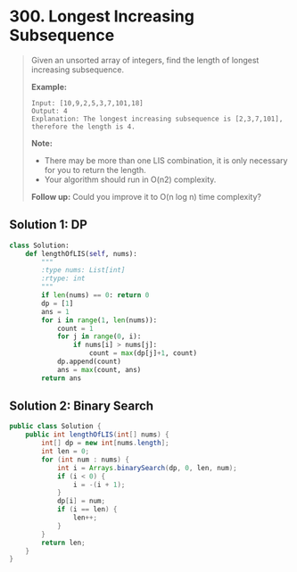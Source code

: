 # 300. Longest Increasing Subsequence

> Given an unsorted array of integers, find the length of longest increasing subsequence.
>
> **Example:**
>
> ```text
> Input: [10,9,2,5,3,7,101,18]
> Output: 4 
> Explanation: The longest increasing subsequence is [2,3,7,101], therefore the length is 4. 
> ```
>
> **Note:**
>
> * There may be more than one LIS combination, it is only necessary for you to return the length.
> * Your algorithm should run in O\(n2\) complexity.
>
> **Follow up:** Could you improve it to O\(n log n\) time complexity?

## Solution 1: DP

```python
class Solution:
    def lengthOfLIS(self, nums):
        """
        :type nums: List[int]
        :rtype: int
        """
        if len(nums) == 0: return 0
        dp = [1]
        ans = 1
        for i in range(1, len(nums)):
            count = 1
            for j in range(0, i):
                if nums[i] > nums[j]:
                    count = max(dp[j]+1, count)
            dp.append(count)
            ans = max(count, ans)
        return ans
```

## Solution 2: Binary Search

```java
public class Solution {
    public int lengthOfLIS(int[] nums) {
        int[] dp = new int[nums.length];
        int len = 0;
        for (int num : nums) {
            int i = Arrays.binarySearch(dp, 0, len, num);
            if (i < 0) {
                i = -(i + 1);
            }
            dp[i] = num;
            if (i == len) {
                len++;
            }
        }
        return len;
    }
}
```

